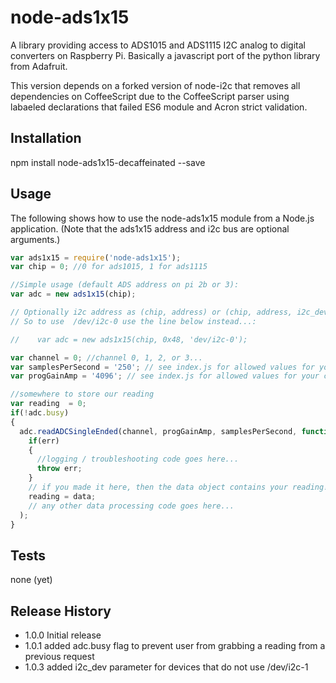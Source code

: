 node-ads1x15
=========

A library providing access to ADS1015 and ADS1115 I2C analog to digital converters on Raspberry Pi. Basically a javascript port of the python library from Adafruit.

This version depends on a forked version of node-i2c that removes all dependencies on CoffeeScript due to the CoffeeScript parser using labaeled declarations that failed ES6 module and Acron strict validation.

## Installation

  npm install node-ads1x15-decaffeinated --save

## Usage
  The following shows how to use the node-ads1x15 module from a Node.js application. (Note that the ads1x15 address and i2c bus are optional arguments.)
  ```javascript
  var ads1x15 = require('node-ads1x15');  
  var chip = 0; //0 for ads1015, 1 for ads1115  
  
  //Simple usage (default ADS address on pi 2b or 3):
  var adc = new ads1x15(chip); 

  // Optionally i2c address as (chip, address) or (chip, address, i2c_dev)
  // So to use  /dev/i2c-0 use the line below instead...:
  
  //    var adc = new ads1x15(chip, 0x48, 'dev/i2c-0');

  var channel = 0; //channel 0, 1, 2, or 3...  
  var samplesPerSecond = '250'; // see index.js for allowed values for your chip  
  var progGainAmp = '4096'; // see index.js for allowed values for your chip  
  
  //somewhere to store our reading   
  var reading  = 0;  
  if(!adc.busy)  
  {  
    adc.readADCSingleEnded(channel, progGainAmp, samplesPerSecond, function(err, data) {   
      if(err)  
      {  
        //logging / troubleshooting code goes here...  
        throw err;  
      }  
      // if you made it here, then the data object contains your reading!  
      reading = data;  
      // any other data processing code goes here...  
    );  
  }  
  ````    
## Tests

  none (yet)

## Release History

* 1.0.0 Initial release
* 1.0.1 added adc.busy flag to prevent user from grabbing a reading from a previous request
* 1.0.3 added i2c_dev parameter for devices that do not use /dev/i2c-1
